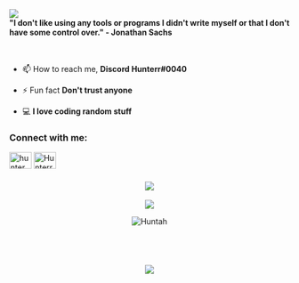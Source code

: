 <img src="https://media.discordapp.net/attachments/889282249441296395/920160740478955540/Hithub.png?width=994&height=298">
<br>
<b>"I don't like using any tools or programs I didn't write myself or that I don't have some control over." - Jonathan Sachs</b><br><br><br>

- 📫 How to reach me, **Discord Hunterr#0040**

- ⚡ Fun fact **Don't trust anyone**

- 💻 **I love coding random stuff**

<h3 align="left">Connect with me:</h3>
<p align="left">
  
<a href="https://www.youtube.com/channel/UCuoHRR6UjegbkuBwu8TdkLQ" target="blank"><img align="center" src="https://img.shields.io/badge/YouTube-FF0000?style=for-the-badge&logo=youtube&logoColor=white" alt="hunter" height="30" width="40" /></a>
<a href="https://discord.gg/Fb8Yuyhezn" target="blank"><img align="center" src="https://raw.githubusercontent.com/rahuldkjain/github-profile-readme-generator/master/src/images/icons/Social/discord.svg" alt="Hunterr#1843" height="30" width="40" /></a>
</p>







<h3 align="center"><img src="https://media.discordapp.net/attachments/889282249441296395/920109138946695168/Untitled3.png"></h3>
<p align="center"><img src="https://github-readme-stats.vercel.app/api?</p>line_height=25&show_icons=true&count_private=true&include_all_commits=true&username=ItsHunterr&theme=nord&custom_title=Hunter+Profile"/></p>
<p align="center"><img src="https://komarev.com/ghpvc/?username=ItsHunterr&label=Profile+Views&style=flat&color=grey" alt="Huntah" /></p>
<br>




<h3 align="center"><img src=""></h3>
<p align="center">
<img src="https://skillicons.dev/icons?i=js,html,css,python,java,nodejs,nextjs,mongodb,git,linux,arduino,discord,vscode,instagram,photoshop,twitter"><br>
